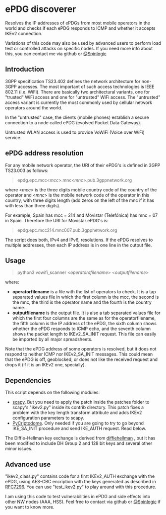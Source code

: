 # ePDG discoverer
Resolves the IP addresses of ePDGs from most mobile operators in the world and checks if each ePDG responds to ICMP and whether it accepts IKEv2 connection.

Variations of this code may also be used by advanced users to perform load test or controlled attacks on specific nodes. If you need more info about this, you can contact me via github or [@Spinlogic](www.spinlogic.net)

## Introduction
3GPP specification TS23.402 defines the network architecture for non-3GPP accesses. The most important of such access technologies is IEEE 802.11 (i.e. WiFi).
There are basically two architectural variants, one for "trusted" WiFi access and one for "untrusted" WiFi access. The "untrusted" access variant is currently the most commonly used by cellular network operators around the world.

In the "untrusted" case, the clients (mobile phones) establish a secure connection to a node called ePDG (evolved Packet Data Gateway).

Untrusted WLAN access is used to provide VoWiFi (Voice over WiFi) service.

## ePDG address resolution
For any mobile network operator, the URI of their ePDG's is defined in 3GPP TS23.003 as follows:

>epdg.epc.mcc<_mcc_>.mnc<_mnc_>.pub.3gppnetwork.org

where <_mcc_> is the three digits mobile country code of the country of the operator and <_mnc_> is the mobile network code of the operator in this country, with three digits length (add zeros on the left of the mnc if it has with less than three digits). 

For example, Spain has mcc = 214 and Movistar (Telefónica) has mnc = 07 in Spain. Therefore the URI for Movistar ePDG's is:

>epdg.epc.mcc214.mnc007.pub.3gppnetwork.org

The script does both, IPv4 and IPv6, resolutions. If the ePDG resolves to multiple addresses, then each IP address is in one line in the output file. 

## Usage
>python3 vowifi_scanner <_operatorsfilename_> <_outputfilename_>

where:

* **operatorfilename** is a file with the list of operators to check. It is a tap separated values file in which the first column is the mcc, the second is the mnc, the third is the operator name and the fourth is the country name.
* **outputfilename** is the output file. It is also a tab separated values file for which the first four columns are the same as for the operatorfilename, the fifth column is the IP address of the ePDG, the sixth column shows whether the ePDG responds to ICMP echo, and the seventh column shows the packet length to IKEv2_SA_INIT request. This file can easily be imported by all major spreadsheets.

Note that the ePDG address of some operators is resolved, but it does not respond to neither ICMP nor IKEv2_SA_INIT messages. This could mean that the ePDG is off, geoblocked, or does not like the received request and drops it (if it is an IKEv2 one, specially). 

## Dependencies
This script depends on the following modules:

* [scapy](https://github.com/secdev/scapy). But you need to apply the patch inside the patches folder to scapy's "ikev2.py" inside its contrib directory. This patch fixes a problem with the key length transform attribute and adds IKEv2 configuration parameters to scapy. 
* [PyCriptodome](https://www.pycryptodome.org/en/latest/). Only needed if you are going to try to go beyond IKE_SA_INIT procedure and send IKE_AUTH request. Read below.

The Diffie-Hellman key exchange is derived from [diffiehellman](https://github.com/chrisvoncsefalvay/diffiehellman) , but it has been modified to include DH Group 2 and 128 bit keys and several other minor issues.

## Advanced use

"ikev2_class.py" contains code for a first IKEv2_AUTH exchange with the ePDG, using AES-CBC encription with the keys generated as described in [RFC7296](https://tools.ietf.org/html/rfc7296). You can use "test_ikev2.py" to play around with this procedure.

I am using this code to test vulnerabilities in ePDG and side effects into other NW nodes (AAA, HSS). 
Feel free to contact via github or [@Spinlogic](www.spinlogic.net) if you want to know more.

